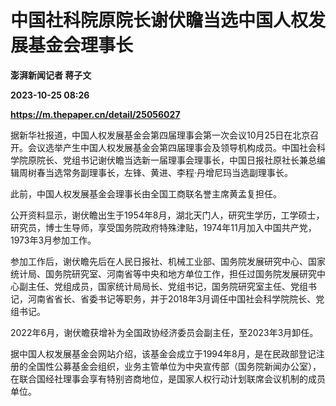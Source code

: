 # 中国社科院原院长谢伏瞻当选中国人权发展基金会理事长
**澎湃新闻记者 蒋子文**

**2023-10-25 08:26**

**https://m.thepaper.cn/detail/25056027**

据新华社报道，中国人权发展基金会第四届理事会第一次会议10月25日在北京召开。会议选举产生中国人权发展基金会第四届理事会及领导机构成员。中国社会科学院原院长、党组书记谢伏瞻当选新一届理事会理事长，中国日报社原社长兼总编辑周树春当选常务副理事长，左锋、黄进、李程·丹增尼玛当选副理事长。

此前，中国人权发展基金会理事长由全国工商联名誉主席黄孟复担任。

公开资料显示，谢伏瞻出生于1954年8月，湖北天门人，研究生学历，工学硕士，研究员，博士生导师，享受国务院政府特殊津贴，1974年11月加入中国共产党，1973年3月参加工作。

参加工作后，谢伏瞻先后在人民日报社、机械工业部、国务院发展研究中心、国家统计局、国务院研究室、河南省等中央和地方单位工作，担任过国务院发展研究中心副主任、党组成员，国家统计局局长、党组书记，国务院研究室主任、党组书记，河南省省长、省委书记等职务，并于2018年3月调任中国社会科学院院长、党组书记。

2022年6月，谢伏瞻获增补为全国政协经济委员会副主任，至2023年3月卸任。

据中国人权发展基金会网站介绍，该基金会成立于1994年8月，是在民政部登记注册的全国性公募基金会组织，业务主管单位为中央宣传部（国务院新闻办公室），在联合国经社理事会享有特别咨商地位，是国家人权行动计划联席会议机制的成员单位。